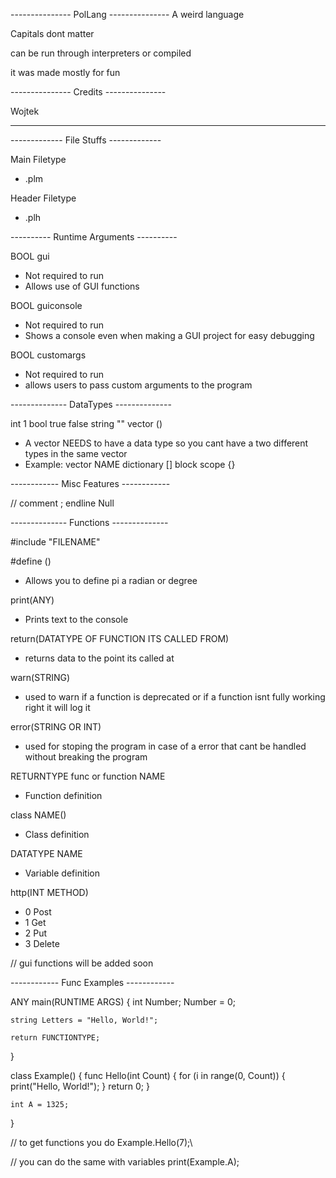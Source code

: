 --------------- PolLang ---------------
A weird language

Capitals dont matter

can be run through interpreters or compiled

it was made mostly for fun

--------------- Credits ---------------

Wojtek

---------------------------------------

------------- File Stuffs -------------

Main Filetype
- .plm

Header Filetype
- .plh

---------- Runtime Arguments ----------

BOOL gui
- Not required to run
- Allows use of GUI functions

BOOL guiconsole
- Not required to run
- Shows a console even when making a GUI project for easy debugging

BOOL customargs
- Not required to run
- allows users to pass custom arguments to the program

-------------- DataTypes --------------

int         1
bool        true false
string      ""
vector      ()
- A vector NEEDS to have a data type so you cant have a two different types in the same vector
- Example: vector<DATATYPE> NAME
dictionary  []
block scope {}

------------ Misc Features ------------

//  comment
;   endline
Null

-------------- Functions --------------

#include "FILENAME"

#define ()
- Allows you to define pi a radian or degree

print(ANY)
- Prints text to the console

return(DATATYPE OF FUNCTION ITS CALLED FROM)
- returns data to the point its called at

warn(STRING)
- used to warn if a function is deprecated or if a function isnt fully working right it will log it

error(STRING OR INT)
- used for stoping the program in case of a error that cant be handled without breaking the program

RETURNTYPE func or function NAME
- Function definition

class NAME()
- Class definition

DATATYPE NAME
- Variable definition

http(INT METHOD)
- 0 Post
- 1 Get
- 2 Put
- 3 Delete

// gui functions will be added soon

------------ Func Examples ------------

ANY main(RUNTIME ARGS)
{
    int Number;
    Number = 0;

    string Letters = "Hello, World!";

    return FUNCTIONTYPE;
}

class Example()
{
    func Hello(int Count)
    {
        for (i in range(0, Count))
        {
            print("Hello, World!");
        }
        return 0;
    }

    int A = 1325;
}

// to get functions you do
Example.Hello(7);\

// you can do the same with variables
print(Example.A);
